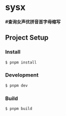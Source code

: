 # sysx

**#查询女声优拼音首字母缩写**

## Project Setup

### Install

```bash
$ pnpm install
```

### Development

```bash
$ pnpm dev
```

### Build

```bash
$ pnpm build
```